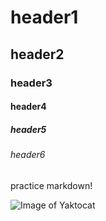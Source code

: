 # header1
## header2
### header3
#### header4
##### header5
###### header6

practice markdown!

![Image of Yaktocat](https://octodex.github.com/images/yaktocat.png)
